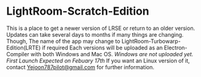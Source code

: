 # LightRoom-Scratch-Edition
This is a place to get a newer version of LRSE or return to an older version.
Updates can take several days to months if many things are changing.
Though, The name of the app may change to LightRoom-Turbowarp-Edition(LRTE) if required
Each versions will be uploaded as an Electron-Compiler with both Windows and Mac OS. *Windows are not uploaded yet. First Launch Expected on Febuary 17th*
If you want an Linux version of it, contact Yejoon787pilot@gmail.com for further information.
